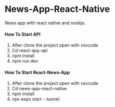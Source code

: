# News-App-React-Native
News app with react native and nodejs.

#### How To Start API
1. After clone the project open with vsvcode
2. Cd react-app-api
3. npm install
4. npm run dev

#### How To Start React-News-App
1. After clone the project open with vsvcode
2. Cd news-app-react-native
3. npm install
4. npx expo start --tunnel
